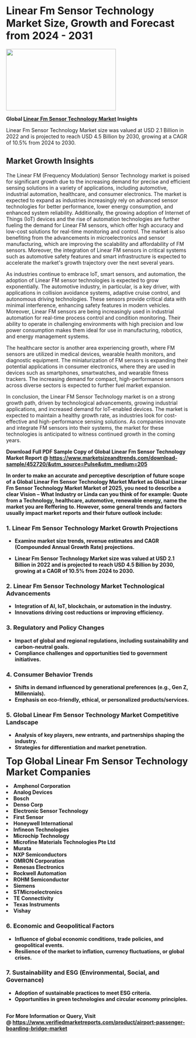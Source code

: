 <H1>Linear Fm Sensor Technology Market Size, Growth and Forecast from 2024 - 2031</H1><img class="aligncenter size-medium wp-image-584254" src="https://thirdeyenews.in/wp-content/uploads/2024/09/Global-Market-Research-300x168.jpeg" alt="" width="300" height="168" /><p><strong>Global&nbsp;<a href="https://www.marketsizeandtrends.com/download-sample/452720/&amp;utm_source=Pulse&amp;utm_medium=205">Linear Fm Sensor Technology Market</a> Insights</strong></p><p>Linear Fm Sensor Technology Market size was valued at USD 2.1 Billion in 2022 and is projected to reach USD 4.5 Billion by 2030, growing at a CAGR of 10.5% from 2024 to 2030.</p><p><h2>Market Growth Insights</h2> <p>The Linear FM (Frequency Modulation) Sensor Technology market is poised for significant growth due to the increasing demand for precise and efficient sensing solutions in a variety of applications, including automotive, industrial automation, healthcare, and consumer electronics. The market is expected to expand as industries increasingly rely on advanced sensor technologies for better performance, lower energy consumption, and enhanced system reliability. Additionally, the growing adoption of Internet of Things (IoT) devices and the rise of automation technologies are further fueling the demand for Linear FM sensors, which offer high accuracy and low-cost solutions for real-time monitoring and control. The market is also benefiting from the advancements in microelectronics and sensor manufacturing, which are improving the scalability and affordability of FM sensors. Moreover, the integration of Linear FM sensors in critical systems such as automotive safety features and smart infrastructure is expected to accelerate the market's growth trajectory over the next several years.</p> <p><strong></strong></p> <p>As industries continue to embrace IoT, smart sensors, and automation, the adoption of Linear FM sensor technologies is expected to grow exponentially. The automotive industry, in particular, is a key driver, with applications in collision avoidance systems, adaptive cruise control, and autonomous driving technologies. These sensors provide critical data with minimal interference, enhancing safety features in modern vehicles. Moreover, Linear FM sensors are being increasingly used in industrial automation for real-time process control and condition monitoring. Their ability to operate in challenging environments with high precision and low power consumption makes them ideal for use in manufacturing, robotics, and energy management systems.</p> <p>The healthcare sector is another area experiencing growth, where FM sensors are utilized in medical devices, wearable health monitors, and diagnostic equipment. The miniaturization of FM sensors is expanding their potential applications in consumer electronics, where they are used in devices such as smartphones, smartwatches, and wearable fitness trackers. The increasing demand for compact, high-performance sensors across diverse sectors is expected to further fuel market expansion.</p> <p>In conclusion, the Linear FM Sensor Technology market is on a strong growth path, driven by technological advancements, growing industrial applications, and increased demand for IoT-enabled devices. The market is expected to maintain a healthy growth rate, as industries look for cost-effective and high-performance sensing solutions. As companies innovate and integrate FM sensors into their systems, the market for these technologies is anticipated to witness continued growth in the coming years.</p> <p><strong></p><p><span class=""><strong>Download Full PDF Sample Copy of Global Linear Fm Sensor Technology Market Report</strong> @ <a href="https://www.marketsizeandtrends.com/download-sample/452720/&amp;utm_source=Pulse&amp;utm_medium=205" target="_blank">https://www.marketsizeandtrends.com/download-sample/452720/&amp;utm_source=Pulse&amp;utm_medium=205</a></span></p><p>In order to make an accurate and perceptive description of future scope of a Global&nbsp;Linear Fm Sensor Technology Market Market as Global&nbsp;Linear Fm Sensor Technology Market Market of 2025, you need to describe a clear Vision &ndash; What Industry or Linda can you think of for example: Quote from a Technology, healthcare, automotive, renewable energy, name the market you are Reffering to. However, some general trends and factors usually impact market reports and their future outlook include:</p><h3>1.&nbsp;<strong>Linear Fm Sensor Technology Market Growth Projections</strong></h3><ul><li>Examine market size trends, revenue estimates and CAGR (Compounded Annual Growth Rate) projections.</li><li><p>Linear Fm Sensor Technology Market size was valued at USD 2.1 Billion in 2022 and is projected to reach USD 4.5 Billion by 2030, growing at a CAGR of 10.5% from 2024 to 2030.</p></li></ul><h3>2.&nbsp;<strong>Linear Fm Sensor Technology Market Technological Advancements</strong></h3><ul><li>Integration of AI, IoT, blockchain, or automation in the industry.</li><li>Innovations driving cost reductions or improving efficiency.</li></ul><h3>3.&nbsp;<strong>Regulatory and Policy Changes</strong></h3><ul><li>Impact of global and regional regulations, including sustainability and carbon-neutral goals.</li><li>Compliance challenges and opportunities tied to government initiatives.</li></ul><h3>4.&nbsp;<strong>Consumer Behavior Trends</strong></h3><ul><li>Shifts in demand influenced by generational preferences (e.g., Gen Z, Millennials).</li><li>Emphasis on eco-friendly, ethical, or personalized products/services.</li></ul><h3>5.&nbsp;<strong>Global Linear Fm Sensor Technology Market Competitive Landscape</strong></h3><ul><li>Analysis of key players, new entrants, and partnerships shaping the industry.</li><li>Strategies for differentiation and market penetration.</li></ul><p data-pm-slice="1 1 []"><span style="color: inherit; font-family: inherit; font-size: 25px;">Top Global Linear Fm Sensor Technology Market Companies</span></p><div class="" data-test-id=""><p><li>Amphenol Corporation</li><li> Analog Devices</li><li> Bosch</li><li> Denso Corp</li><li> Electronic Sensor Technology</li><li> First Sensor</li><li> Honeywell International</li><li> Infineon Technologies</li><li> Microchip Technology</li><li> Microfine Materials Technologies Pte Ltd</li><li> Murata</li><li> NXP Semiconductors</li><li> OMRON Corporation</li><li> Renesas Electronics</li><li> Rockwell Automation</li><li> ROHM Semiconductor</li><li> Siemens</li><li> STMicroelectronics</li><li> TE Connectivity</li><li> Texas Instruments</li><li> Vishay</li></p></div><h3>6.&nbsp;<strong>Economic and Geopolitical Factors</strong></h3><ul><li>Influence of global economic conditions, trade policies, and geopolitical events.</li><li>Resilience of the market to inflation, currency fluctuations, or global crises.</li></ul><h3>7.&nbsp;<strong>Sustainability and ESG (Environmental, Social, and Governance)</strong></h3><ul><li>Adoption of sustainable practices to meet ESG criteria.</li><li>Opportunities in green technologies and circular economy principles.</li></ul><h2><strong style="font-size: 14px;">For More Information or Query, Visit @&nbsp;</strong><a style="background-color: #ffffff; font-size: 14px;" href="https://www.marketsizeandtrends.com/report/linear-fm-sensor-technology-market/" target="_blank">https://www.verifiedmarketreports.com/product/airport-passenger-boarding-bridge-market</a></h2>
